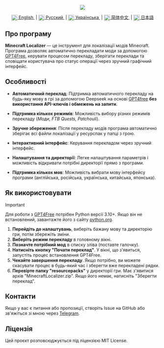 <p align="center">
  <img src="https://github.com/user-attachments/assets/70cb660d-a150-4290-9885-98c08bd1bd1b">
</p>

<div align="center">
  <a href="README.md">
    <img align="center" src="https://github.com/user-attachments/assets/67f5ef5e-09f2-47a4-a3a4-2fd527d6bd02" width="20">
    English
  </a> &nbsp;|
  <a href="README.ru.md">
    <img align="center" src="https://github.com/user-attachments/assets/bdf8afb3-d027-4a28-8f0c-3ee25fcedd56" width="20">
    Русский
  </a> &nbsp;|
  <a href="README.uk.md">
    <img align="center" src="https://github.com/user-attachments/assets/6734f63d-1d28-46ce-9732-790055d5a54a" width="20">
    Українська
  </a> &nbsp;| 
  <a href="README.zh.md">
    <img align="center" src="https://github.com/user-attachments/assets/86d69702-c489-44c1-902a-520b43a92853" width="20">
    简体中文
  </a> &nbsp;| 
  <a href="README.jp.md">
    <img align="center" src="https://github.com/user-attachments/assets/314ff7c7-4b34-4797-b088-db49ce38a991" width="20">
    日本語
  </a>
</div>

## Про програму
**Minecraft Localizer** — це інструмент для локалізації модів Minecraft. Програма дозволяє автоматично перекладати моди за допомогою [GPT4Free](https://github.com/xtekky/gpt4free/), керувати процесом перекладу, зберігати переклади та сповіщати користувача про статус операції через зручний графічний інтерфейс.

## Особливості
- **Автоматичний переклад**: Підтримка автоматичного перекладу на будь-яку мову в грі за допомогою Deepseek на основі [GPT4free](https://github.com/xtekky/gpt4free/) **без використання API-ключів і обмежень на запити**.

- **Підтримка кількох режимів**: Можливість вибору різних режимів перекладу (*Моди, FTB Quests, Patchouli*).

- **Зручне збереження**: Після перекладу модів програма автоматично зберігає всі файли локалізації у ресурспак у папці з грою.

- **Інтерактивний інтерфейс**: Керування перекладом через зручний інтерфейс.

- **Налаштування та директорії**: Легке налаштування параметрів і можливість відкривати потрібні директорії прямо з програми.

- **Підтримка кількох мов**: Можливість вибрати мову інтерфейсу програми (англійська, російська, українська, китайська, японська).

## Як використовувати
> [!IMPORTANT]
> Для роботи з [GPT4Free](https://github.com/xtekky/gpt4free/) потрібен Python версії 3.10+. Якщо він не встановлений, завантажте його з сайту [python.org](https://www.python.org/downloads/).

1. **Перейдіть до налаштувань**, виберіть бажану мову та директорію гри, потім збережіть зміни.
2. **Виберіть режим перекладу** в головному вікні.
3. **Позначте потрібний мод** в списку зліва (поставте галочку).
4. **Натисніть кнопку "Почати переклад"**. У вікні, що з'явиться, запустіть процес встановлення GPT4Free.
5. **Чекайте завершення перекладу**. Якщо потрібно, ви можете скасувати процес в будь-який час і зберегти вже перекладені рядки.
6. **Перевірте папку "resourcepacks"** у директорії гри. Має з'явитися архів "MinecraftLocalizer.zip". Якщо його немає, натисніть "Зберегти переклад".

## Контакти
Якщо у вас є питання або пропозиції, створіть Issue на GitHub або зв'яжіться зі мною через [Telegram](https://t.me/AlexBetekhtin).

## Ліцензія
Цей проєкт розповсюджується під ліцензією MIT License.
